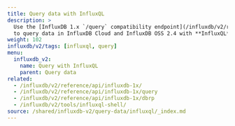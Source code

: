 ```yaml
---
title: Query data with InfluxQL
description: >
  Use the [InfluxDB 1.x `/query` compatibility endpoint](/influxdb/v2/reference/api/influxdb-1x/query)
  to query data in InfluxDB Cloud and InfluxDB OSS 2.4 with **InfluxQL**.
weight: 102
influxdb/v2/tags: [influxql, query]
menu:
  influxdb_v2:
    name: Query with InfluxQL
    parent: Query data
related:
  - /influxdb/v2/reference/api/influxdb-1x/
  - /influxdb/v2/reference/api/influxdb-1x/query
  - /influxdb/v2/reference/api/influxdb-1x/dbrp
  - /influxdb/v2/tools/influxql-shell/
source: /shared/influxdb-v2/query-data/influxql/_index.md
---
```


<!-- The content for this file is located at
// SOURCE content/shared/influxdb-v2/query-data/influxql/_index.md -->
